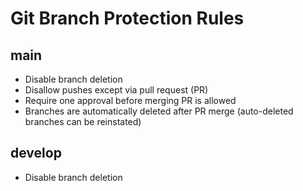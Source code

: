 # Git Branch Protection Rules 

## main

- Disable branch deletion
- Disallow pushes except via pull request (PR)
- Require one approval before merging PR is allowed
- Branches are automatically deleted after PR merge (auto-deleted branches can be reinstated)

## develop 

- Disable branch deletion
